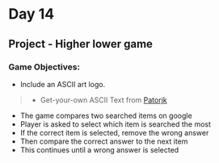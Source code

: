 # Day 14
## Project - Higher lower game

### Game Objectives:
- Include an ASCII art logo.

> - Get-your-own ASCII Text from [Patorjk](http://patorjk.com/software/taag/#p=display&f=Graffiti&t=Type%20Something%20)

- The game compares two searched items on google
- Player is asked to select which item is searched the most
- If the correct item is selected, remove the wrong answer
- Then compare the correct answer to the next item
- This continues until a wrong answer is selected
